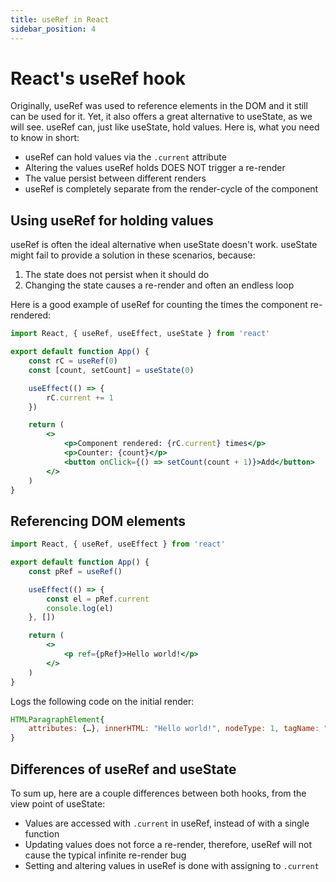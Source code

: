 ```yaml
---
title: useRef in React
sidebar_position: 4
---
```


# React's useRef hook

Originally, useRef was used to reference elements in the DOM and it still can be used for it.
Yet, it also offers a great alternative to useState, as we will see.
useRef can, just like useState, hold values. Here is, what you need to know in short:

-  useRef can hold values via the <code>.current</code> attribute
-  Altering the values useRef holds DOES NOT trigger a re-render
-  The value persist between different renders
-  useRef is completely separate from the render-cycle of the component

## Using useRef for holding values

useRef is often the ideal alternative when useState doesn't work.
useState might fail to provide a solution in these scenarios, because:

1. The state does not persist when it should do
2. Changing the state causes a re-render and often an endless loop

Here is a good example of useRef for counting the times the component re-rendered:

```jsx
import React, { useRef, useEffect, useState } from 'react'

export default function App() {
	const rC = useRef(0)
	const [count, setCount] = useState(0)

	useEffect(() => {
		rC.current += 1
	})

	return (
		<>
			<p>Component rendered: {rC.current} times</p>
			<p>Counter: {count}</p>
			<button onClick={() => setCount(count + 1)}>Add</button>
		</>
	)
}
```

## Referencing DOM elements

```jsx
import React, { useRef, useEffect } from 'react'

export default function App() {
	const pRef = useRef()

	useEffect(() => {
		const el = pRef.current
		console.log(el)
	}, [])

	return (
		<>
			<p ref={pRef}>Hello world!</p>
		</>
	)
}
```

Logs the following code on the initial render:

```javascript
HTMLParagraphElement{
    attributes: {…}, innerHTML: "Hello world!", nodeType: 1, tagName: "p"
}
```

## Differences of useRef and useState

To sum up, here are a couple differences between both hooks, from the view point of useState:

-  Values are accessed with <code>.current</code> in useRef, instead of with a single function
-  Updating values does not force a re-render, therefore, useRef will not cause the typical infinite re-render bug
-  Setting and altering values in useRef is done with assigning to <code>.current</code>
